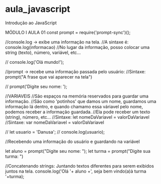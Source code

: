 # aula_javascript
Introdução ao JavaScript 

MÓDULO I AULA 01
const prompt = require('prompt-sync')();

//console.log -> exibe uma informação na tela.
//A sintaxe é: console.log(informacao)
//No lugar da informação, posso colocar uma string (texto), número, variável, etc...

// console.log('Olá mundo!');

//prompt -> recebe uma informação passada pelo usuário:
//Sintaxe: prompt("A frase que vai aparecer na tela")

// prompt('Digite seu nome: ');

//VARIAVEIS
//São espaços na memória reservados para guardar uma informação.
//São como 'potinhos' que damos um nome, guardamos uma informação lá dentro, e quando chamamo essa váriavel pelo nome, podemos receber a informação guardada.
//Ela pode receber um texto (string), número, etc...
//Sintaxe: let nomeDaVariavel = valorDaVariavel
//Sintaxe: var nomeDaVariavel = valorDaVariavel

// let usuario = 'Danusa';
// console.log(usuario);

//Recebendo uma informação do usuário e guardando na variável

let aluno = prompt("Digite seu nome: ");
let turma = prompt("Digite sua turma: ")

//Concatenando strings: Juntando textos diferentes para serem exibidos juntos na tela.
console.log('Olá '+ aluno +', seja bem vindo(a)à turma '+turma); 
